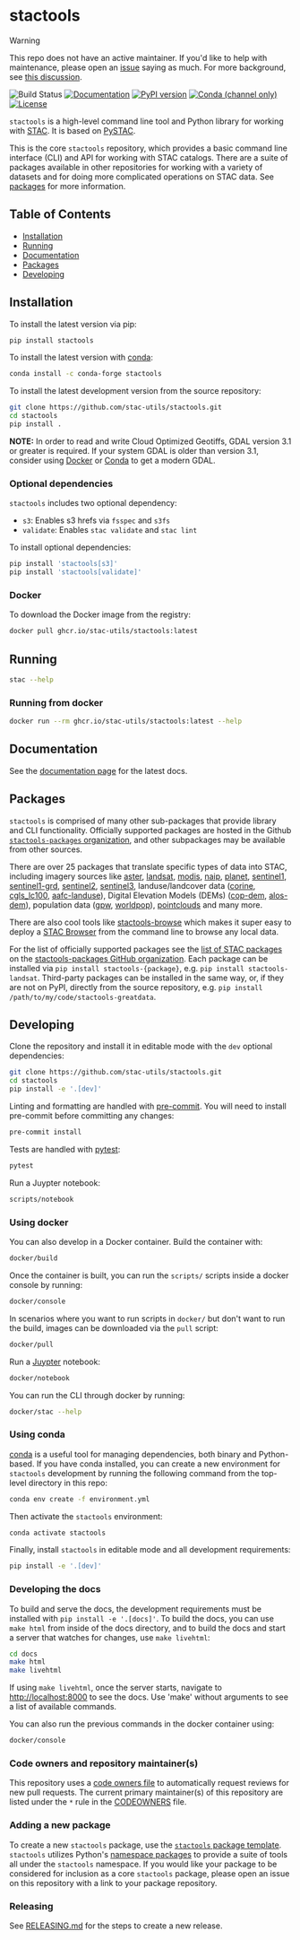 # stactools

> [!WARNING]
> This repo does not have an active maintainer.
> If you'd like to help with maintenance, please open an [issue](https://github.com/stac-utils/stactools/issues) saying as much.
> For more background, see [this discussion](https://github.com/radiantearth/stac-spec/discussions/1331).

![Build Status](https://github.com/stac-utils/stactools/workflows/CI/badge.svg)
[![Documentation](https://readthedocs.org/projects/stactools/badge/?version=latest)](https://stactools.readthedocs.io/en/latest/)
[![PyPI version](https://img.shields.io/pypi/v/stactools)](https://pypi.org/project/stactools/)
[![Conda (channel only)](https://img.shields.io/conda/vn/conda-forge/stactools)](https://anaconda.org/conda-forge/stactools)
[![License](https://img.shields.io/badge/License-Apache%202.0-blue.svg)](https://opensource.org/licenses/Apache-2.0)

`stactools` is a high-level command line tool and Python library for working with [STAC](https://stacspec.org).
It is based on [PySTAC](https://github.com/stac-utils/pystac).

This is the core `stactools` repository, which provides a basic command line interface (CLI) and API for working with STAC catalogs.
There are a suite of packages available in other repositories for working with a variety of datasets and for doing more complicated operations on STAC data.
See [packages](#packages) for more information.

## Table of Contents

- [Installation](#installation)
- [Running](#running)
- [Documentation](#documentation)
- [Packages](#packages)
- [Developing](#developing)

## Installation

To install the latest version via pip:

```sh
pip install stactools
```

To install the latest version with [conda](https://docs.conda.io/en/latest/):

```sh
conda install -c conda-forge stactools
```

To install the latest development version from the source repository:

```sh
git clone https://github.com/stac-utils/stactools.git
cd stactools
pip install .
```

**NOTE:** In order to read and write Cloud Optimized Geotiffs, GDAL version 3.1 or greater is required.
If your system GDAL is older than version 3.1, consider using [Docker](#using-docker) or [Conda](#using-conda) to get a modern GDAL.

### Optional dependencies

`stactools` includes two optional dependency:

- `s3`: Enables s3 hrefs via `fsspec` and `s3fs`
- `validate`: Enables `stac validate` and `stac lint`

To install optional dependencies:

```sh
pip install 'stactools[s3]'
pip install 'stactools[validate]'
```

### Docker

To download the Docker image from the registry:

```sh
docker pull ghcr.io/stac-utils/stactools:latest
```

## Running

```sh
stac --help
```

### Running from docker

```sh
docker run --rm ghcr.io/stac-utils/stactools:latest --help
```

## Documentation

See the [documentation page](https://stactools.readthedocs.io/) for the latest docs.

## Packages

`stactools` is comprised of many other sub-packages that provide library and CLI functionality.
Officially supported packages are hosted in the Github [`stactools-packages` organization](https://github.com/stactools-packages/stactools-packages.github.io), and other subpackages may be available from other sources.

There are over 25 packages that translate specific types of data into STAC,
including imagery sources like
[aster](https://github.com/stactools-packages/aster),
[landsat](https://github.com/stactools-packages/landsat),
[modis](https://github.com/stactools-packages/modis),
[naip](https://github.com/stactools-packages/naip),
[planet](https://github.com/stactools-packages/planet),
[sentinel1](https://github.com/stactools-packages/sentinel1),
[sentinel1-grd](https://github.com/stactools-packages/sentinel1-grd),
[sentinel2](https://github.com/stactools-packages/sentinel2),
[sentinel3](https://github.com/stactools-packages/sentinel3), landuse/landcover
data ([corine](https://github.com/stactools-packages/corine),
[cgls_lc100](https://github.com/stactools-packages/cgls_lc100),
[aafc-landuse](https://github.com/stactools-packages/aafc-landuse)), Digital
Elevation Models (DEMs)
([cop-dem](https://github.com/stactools-packages/cop-dem),
[alos-dem](https://github.com/stactools-packages/alos-dem)), population data
([gpw](https://github.com/stactools-packages/gpw),
[worldpop](https://github.com/stactools-packages/worldpop)),
[pointclouds](https://github.com/stactools-packages/pointcloud) and many more.

There are also cool tools like [stactools-browse](https://github.com/stactools-packages/stactools-browse) which makes it super easy to deploy a
[STAC Browser](https://github.com/radiantearth/stac-browser) from the command line to browse any local data.

For the list of officially supported packages see the [list of STAC packages](https://github.com/stactools-packages/stactools-packages.github.io#list-of-stac-packages)
on the [stactools-packages GitHub organization](https://github.com/stactools-packages).
Each package can be installed via `pip install stactools-{package}`, e.g. `pip install stactools-landsat`.
Third-party packages can be installed in the same way, or, if they are not on PyPI, directly from the source repository, e.g. `pip install /path/to/my/code/stactools-greatdata`.

## Developing

Clone the repository and install it in editable mode with the `dev` optional dependencies:

```sh
git clone https://github.com/stac-utils/stactools.git
cd stactools
pip install -e '.[dev]'
```

Linting and formatting are handled with [pre-commit](https://pre-commit.com/).
You will need to install pre-commit before committing any changes:

```sh
pre-commit install
```

Tests are handled with [pytest](https://docs.pytest.org/en/7.1.x/):

```sh
pytest
```

Run a Juypter notebook:

```sh
scripts/notebook
```

### Using docker

You can also develop in a Docker container.
Build the container with:

```sh
docker/build
```

Once the container is built, you can run the `scripts/` scripts inside a docker console by running:

```sh
docker/console
```

In scenarios where you want to run scripts in `docker/` but don't want to run the build, images can be downloaded via the `pull` script:

```sh
docker/pull
```

Run a [Juypter](https://jupyter.org/) notebook:

```sh
docker/notebook
```

You can run the CLI through docker by running:

```sh
docker/stac --help
```

### Using conda

[conda](https://docs.conda.io/en/latest/) is a useful tool for managing dependencies, both binary and Python-based.
If you have conda installed, you can create a new environment for `stactools` development by running the following command from the top-level directory in this repo:

```sh
conda env create -f environment.yml
```

Then activate the `stactools` environment:

```sh
conda activate stactools
```

Finally, install `stactools` in editable mode and all development requirements:

```sh
pip install -e '.[dev]'
```

### Developing the docs

To build and serve the docs, the development requirements must be installed with `pip install -e '.[docs]'`.
To build the docs, you can use `make html` from inside of the docs directory, and to build the docs and start a server that watches for changes, use `make livehtml`:

```sh
cd docs
make html
make livehtml
```

If using `make livehtml`, once the server starts, navigate to [http://localhost:8000](http://localhost:8000/) to see the docs.
Use 'make' without arguments to see a list of available commands.

You can also run the previous commands in the docker container using:

```sh
docker/console
```

### Code owners and repository maintainer(s)

This repository uses a [code owners file](https://docs.github.com/en/repositories/managing-your-repositorys-settings-and-features/customizing-your-repository/about-code-owners) to automatically request reviews for new pull requests.
The current primary maintainer(s) of this repository are listed under the `*` rule in the [CODEOWNERS](./CODEOWNERS) file.

### Adding a new package

To create a new `stactools` package, use the [`stactools` package template](https://github.com/stactools-packages/template).
`stactools` utilizes Python's [namespace packages](https://packaging.python.org/guides/packaging-namespace-packages/) to provide a suite of tools all under the `stactools` namespace.
If you would like your package to be considered for inclusion as a core `stactools` package, please open an issue on this repository with a link to your package repository.

### Releasing

See [RELEASING.md](./RELEASING.md) for the steps to create a new release.
